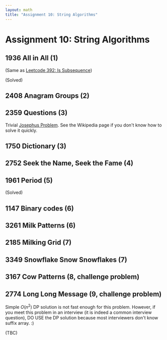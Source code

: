 ```yaml
---
layout: math
title: "Assignment 10: String Algorithms"
---
```


# Assignment 10: String Algorithms

## 1936 All in All (1)

(Same as [Leetcode 392: Is Subsequence](https://leetcode.com/problems/is-subsequence/))

(Solved)

## 2408 Anagram Groups (2)

## 2359 Questions (3)

Trivial [Josephus Problem](https://en.wikipedia.org/wiki/Josephus_problem#The_general_case). See the Wikipedia page if you don't know how to solve it quickly.

## 1750 Dictionary (3)

## 2752 Seek the Name, Seek the Fame (4)

## 1961 Period (5)

(Solved)

## 1147 Binary codes (6) 

## 3261 Milk Patterns (6)

## 2185 Milking Grid (7)

## 3349 Snowflake Snow Snowflakes (7)

## 3167 Cow Patterns (8, challenge problem)

## 2774 Long Long Message (9, challenge problem)

Simple $O(n^2)$ DP solution is not fast enough for this problem. However, if you meet this problem in an interview (it is indeed a common interview question), DO USE the DP solution because most interviewers don't know suffix array. :)

(TBC)
